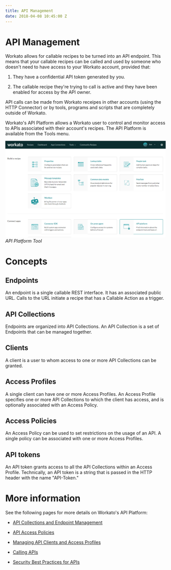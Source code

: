 ```yaml
---
title: API Management
date: 2018-04-08 10:45:00 Z
---
```


# API Management
Workato allows for callable recipes to be turned into an API endpoint. This means that your callable recipes can be called and used by someone who doesn't need to have access to your Workato account, provided that:

1) They have a confidential API token generated by you.

2) The callable recipe they're trying to call is active and they have been enabled for access by the API owner.

API calls can be made from Workato receipes in other accounts (using the HTTP Connector) or by tools, programs and scripts that are completely outside of Workato.

Workato's API Platform allows a Workato user to control and monitor access to APIs associated with their account's recipes. The API Platform is available from the Tools menu.

![API Platform Tool](/assets/images/api-mgmt/api-platform-tool.png)
*API Platform Tool*

# Concepts
## Endpoints
An endpoint is a single callable REST interface. It has an associated public URL. Calls to the URL initiate a recipe that has a Callable Action as a trigger.

## API Collections
Endpoints are organized into API Collections. An API Collection is a set of Endpoints that can be managed together.

## Clients
A client is a user to whom access to one or more API Collections can be granted.

## Access Profiles
A single client can have one or more Access Profiles. An Access Profile specifies one or more API Collections to which the client has access, and is optionally associated with an Access Policy.

## Access Policies
An Access Policy can be used to set restrictions on the usage of an API. A single policy can be associated with one or more Access Profiles.

## API tokens

An API token grants access to all the API Collections within an Access Profile. Technically, an API token is a string that is passed in the HTTP header with the name "API-Token."

# More information

See the following pages for more details on Workato's API Platform:

* [API Collections and Endpoint Management](/api-mgmt/api-collections.md)

* [API Access Policies](/api-mgmt/api-access-policies.md)

* [Managing API Clients and Access Profiles](/api-mgmt/api-client-mgmt.md)

* [Calling APIs](/api-mgmt/calling-apis.md)

* [Security Best Practices for APIs](/api-mgmt/api-security.md)

